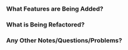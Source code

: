 ### What Features are Being Added?


### What is Being Refactored?


### Any Other Notes/Questions/Problems?

